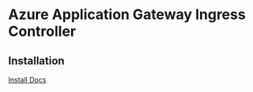 # Azure Application Gateway Ingress Controller

## Installation
[Install Docs](https://github.com/Azure/application-gateway-kubernetes-ingress/blob/master/docs/setup/install.md)
